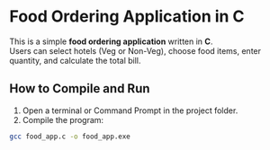 # Food Ordering Application in C

This is a simple **food ordering application** written in **C**.  
Users can select hotels (Veg or Non-Veg), choose food items, enter quantity, and calculate the total bill.

## How to Compile and Run

1. Open a terminal or Command Prompt in the project folder.
2. Compile the program:

```bash
gcc food_app.c -o food_app.exe

